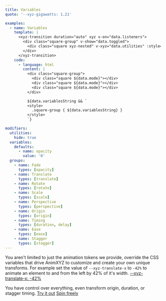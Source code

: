 ```yaml
---
title: Variables
quote: '--xyz-gigawatts: 1.21'

examples:
  - name: Variables
    template: |
      <xyz-transition duration="auto" xyz v-on="data.listeners">
        <div class="square-group" v-show="data.toggled">
          <div class="square xyz-nested" v-xyz="data.utilities" :style="data.variables" v-for="index in 3" :key="index"></div>
        </div>
      </xyz-transition>
    code:
      - language: html
        content: |
          <div class="square-group">
            <div class="square ${data.mode}"></div>
            <div class="square ${data.mode}"></div>
            <div class="square ${data.mode}"></div>
          </div>

          ${data.variablesString && `
          <style>
            .square-group { ${data.variablesString} }
          </style>
          `}

modifiers:
  utilities:
    hide: true
  variables:
    defaults:
      - name: opacity
        value: '0'
  groups:
    - name: Fade
      types: [opacity]
    - name: Translate
      types: [translate]
    - name: Rotate
      types: [rotate]
    - name: Scale
      types: [scale]
    - name: Perspective
      types: [perspective]
    - name: Origin
      types: [origin]
    - name: Timing
      types: [duration, delay]
    - name: Ease
      types: [ease]
    - name: Stagger
      types: [stagger]
---
```


You aren't limited to just the animation tokens we provide, override the CSS variables that drive AnimXYZ to customize and create your own unique transforms. For example set the value of `--xyz-translate-x` to `-42%` to animate an element to and from the left by 42% of it's width. [--xyz-translate-x: -42%](?tab=examples&group=Translate&variables=translate-x:-42%#variables)

You have control over everything, even transform origin, duration, or stagger timing.
[Try it out](?tab=examples&group=Origin&variables=origin:75%,rotate-z:90deg,rotate-x:90deg#variables) [Spin freely](?tab=examples&variables=translate-y:-100vh,translate-x:-100vh,rotate-x:90deg,rotate-z:-360deg,origin:-200%,stagger:.1s,duration:1s#variables)
